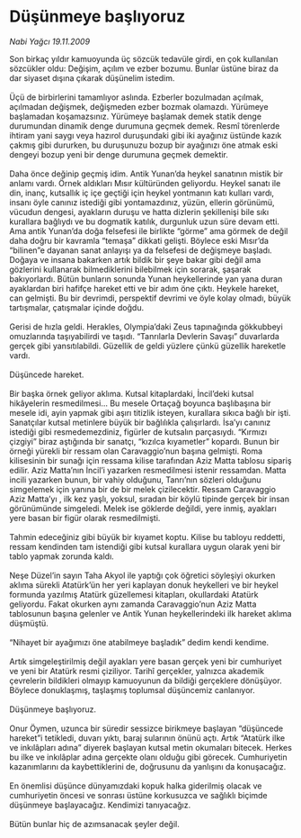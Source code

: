 # Düşünmeye başlıyoruz

*Nabi Yağcı 19.11.2009*

<div class="taraf_structure_2col_1zq">
<div class="margen_n">



 <p>Son birkaç yıldır kamuoyunda üç sözcük tedavüle girdi, en çok kullanılan sözcükler oldu: Değişim, açılım ve ezber bozumu. Bunlar üstüne biraz da dar siyaset dışına çıkarak düşünelim istedim. <br/><br/>Üçü de birbirlerini tamamlıyor aslında. Ezberler bozulmadan açılmak, açılmadan değişmek, değişmeden ezber bozmak olamazdı. Yürümeye başlamadan koşamazsınız. Yürümeye başlamak demek statik denge durumundan dinamik denge durumuna geçmek demek. Resmî törenlerde ihtiram yani saygı veya hazırol duruşundaki gibi iki ayağınız üstünde kazık çakmış gibi dururken, bu duruşunuzu bozup bir ayağınızı öne atmak eski dengeyi bozup yeni bir denge durumuna geçmek demektir. <br/><br/>Daha önce değinip geçmiş idim. Antik Yunan’da heykel sanatının mistik bir anlamı vardı. Örnek aldıkları Mısır kültüründen geliyordu. Heykel sanatı ile din, inanç, kutsallık iç içe geçtiği için heykel yontmanın katı kulları vardı, insanı öyle canınız istediği gibi yontamazdınız, yüzün, ellerin görünümü, vücudun dengesi, ayakların duruşu ve hatta dizlerin şekillenişi bile sıkı kurallara bağlıydı ve bu dogmatik katılık, durgunluk uzun süre devam etti. Ama antik Yunan’da doğa felsefesi ile birlikte “görme” ama görmek de değil daha doğru bir kavramla “temaşa” dikkati gelişti. Böylece eski Mısır’da “bilinen”e dayanan sanat anlayışı ya da felsefesi de değişmeye başladı. Doğaya ve insana bakarken artık bildik bir şeye bakar gibi değil ama gözlerini kullanarak bilmediklerini bilebilmek için sorarak, şaşarak bakıyorlardı. Bütün bunların sonunda Yunan heykellerinde yan yana duran ayaklardan biri hafifçe hareket etti ve bir adım öne çıktı. Heykele hareket, can gelmişti. Bu bir devrimdi, perspektif devrimi ve öyle kolay olmadı, büyük tartışmalar, çatışmalar içinde doğdu. <br/><br/>Gerisi de hızla geldi. Herakles, Olympia’daki Zeus tapınağında gökkubbeyi omuzlarında taşıyabilirdi ve taşıdı. “Tanrılarla Devlerin Savaşı” duvarlarda gerçek gibi yansıtılabildi. Güzellik de geldi yüzlere çünkü güzellik hareketle vardı. <br/><br/>Düşüncede hareket. <br/><br/>Bir başka örnek geliyor aklıma. Kutsal kitaplardaki, İncil’deki kutsal hikâyelerin resmedilmesi... Bu mesele Ortaçağ boyunca başlıbaşına bir mesele idi, ayin yapmak gibi aşırı titizlik isteyen, kurallara sıkıca bağlı bir işti. Sanatçılar kutsal metinlere büyük bir bağlılıkla çalışırlardı. İsa’yı canınız istediği gibi resmedemezdiniz, figürler de kutsalın parçasıydı. “Kırmızı çizgiyi” biraz aştığında bir sanatçı, “kızılca kıyametler” kopardı. Bunun bir örneği yürekli bir ressam olan Caravaggio’nun başına gelmişti. Roma kilisesinin bir sunağı için ressama kilise tarafından Aziz Matta tablosu sipariş edilir. Aziz Matta’nın İncil’i yazarken resmedilmesi istenir ressamdan. Matta incili yazarken bunun, bir vahiy olduğunu, Tanrı’nın sözleri olduğunu simgelemek için yanına bir de bir melek çizilecektir. Ressam Caravaggio Aziz Matta’yı , ilk kez yaşlı, yoksul, sıradan bir köylü tipinde gerçek bir insan görünümünde simgeledi. Melek ise göklerde değildi, yere inmiş, ayakları yere basan bir figür olarak resmedilmişti. <br/><br/>Tahmin edeceğiniz gibi büyük bir kıyamet koptu. Kilise bu tabloyu reddetti, ressam kendinden tam istendiği gibi kutsal kurallara uygun olarak yeni bir tablo yapmak zorunda kaldı. <br/><br/>Neşe Düzel’in sayın Taha Akyol ile yaptığı çok öğretici söyleşiyi okurken aklıma sürekli Atatürk’ün her yeri kaplayan donuk heykelleri ve bir heykel formunda yazılmış Atatürk güzellemesi kitapları, okullardaki Atatürk geliyordu. Fakat okurken aynı zamanda Caravaggio’nun Aziz Matta tablosunun başına gelenler ve Antik Yunan heykellerindeki ilk hareket aklıma düşmüştü. <br/><br/>“Nihayet bir ayağımızı öne atabilmeye başladık” dedim kendi kendime. <br/><br/>Artık simgeleştirilmiş değil ayakları yere basan gerçek yeni bir cumhuriyet ve yeni bir Atatürk resmi çiziliyor. Tarihî gerçekler, yalnızca akademik çevrelerin bildikleri olmayıp kamuoyunun da bildiği gerçeklere dönüşüyor. Böylece donuklaşmış, taşlaşmış toplumsal düşüncemiz canlanıyor. <br/><br/>Düşünmeye başlıyoruz. <br/><br/>Onur Öymen, uzunca bir süredir sessizce birikmeye başlayan “düşüncede hareket”i tetikledi, duvarı yıktı, baraj sularının önünü açtı. Artık “Atatürk ilke ve inkılâpları adına” diyerek başlayan kutsal metin okumaları bitecek. Herkes bu ilke ve inkılâplar adına gerçekte olanı olduğu gibi görecek. Cumhuriyetin kazanımlarını da kaybettiklerini de, doğrusunu da yanlışını da konuşacağız. <br/><br/>En önemlisi düşünce dünyamızdaki kopuk halka giderilmiş olacak ve cumhuriyetin öncesi ve sonrası üstüne korkusuzca ve sağlıklı biçimde düşünmeye başlayacağız. Kendimizi tanıyacağız. <br/><br/>Bütün bunlar hiç de azımsanacak şeyler değil.</p>
<br/>
<br/>
<br/>



<br/>


<div id="taraf_not">
</div>

</div>


</div>
